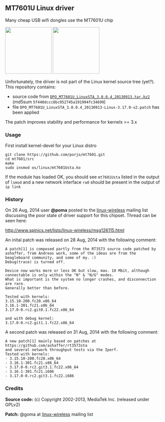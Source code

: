 ## MT7601U Linux driver

Many cheap USB wifi dongles use the MT7601U chip

<img src="http://porjo.github.io/mt7601/dongle1.jpg" width="150">
<img src="http://porjo.github.io/mt7601/dongle2.jpg" width="150">

Unfortunately, the driver is not part of the Linux kernel source tree (yet?). This repository contains:
* source code from [`DPO_MT7601U_LinuxSTA_3.0.0.4_20130913.tar.bz2`](http://www.mediatek.com/en/downloads/mt7601u-usb/) (md5sum `5f440dccc8bc952745a191994fc34699`) 
* file `DPO_MT7601U_LinuxSTA_3.0.0.4_20130913-Linux-3.17.0-v2.patch`
 has been applied

The patch improves stability and performance for kernels >= 3.x

### Usage

First install kernel-devel for your Linux distro

```
git clone https://github.com/porjo/mt7601.git
cd mt7601/src
make
sudo insmod os/linux/mt7601Usta.ko
```

If the module has loaded OK, you should see `mt7601Usta` listed in the output of `lsmod` and a new network interface `ra0` should be present in the output of `ip link`

### History

On 26 Aug, 2014 user **@poma** posted to the [linux-wireless](http://wireless.kernel.org/en/developers/MailingLists) mailing list discussing the poor state of driver support for this chipset. Thread can be seen here:

http://www.spinics.net/lists/linux-wireless/msg126115.html

An inital patch was released on 28 Aug, 2014 with the following comment:
```
A patch[1] is composed partly from the RT3573 source code patched by ashaffer, from Andreas work, some of the ideas are from the beagleboard community, and some of my. :)
Debug(trace) is turned off.

Device now works more or less OK but slow, max. 10 Mbit, although connectable is only within the "N" & "N/G" modes.
What is important is the system no longer crashes, and disconnection are rare.
Generally better than before.

Tested with kernels:
3.15.10-200.fc20.x86_64
3.16.1-301.fc21.x86_64
3.17.0-0.rc2.git0.1.fc22.x86_64

and with debug kernel:
3.17.0-0.rc2.git1.1.fc22.x86_64
```

A second patch was released on 31 Aug, 2014 with the following comment:

```
A new patch[1] mainly based on patches at 
https://github.com/ashaffer/rt3573sta
and several network throughput tests via the Iperf.
Tested with kernels:
- 3.15.10-200.fc20.x86_64
- 3.16.1-301.fc21.x86_64
- 3.17.0-0.rc2.git3.1.fc22.x86_64
- 3.16.1-301.fc21.i686
- 3.17.0-0.rc2.git3.1.fc22.i686
```



### Credits

**Source code:** (c) Copyright 2002-2013, MediaTek Inc. (released under GPLv2)

**Patch:** @goma at [linux-wireless](http://wireless.kernel.org/en/developers/MailingLists) mailing list
